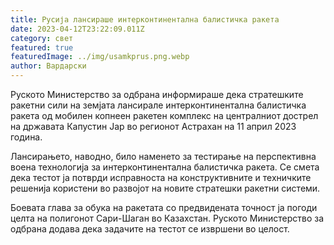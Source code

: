 ```yaml
---
title: Русија лансираше интерконтинентална балистичка ракета
date: 2023-04-12T23:22:09.011Z
category: свет
featured: true
featuredImage: ../img/usamkprus.png.webp
author: Вардарски
---
```


Руското Министерство за одбрана информираше дека стратешките ракетни сили на земјата лансирале интерконтинентална балистичка ракета од мобилен копнеен ракетен комплекс на централниот дострел на државата Капустин Јар во регионот Астрахан на 11 април 2023 година.

Лансирањето, наводно, било наменето за тестирање на перспективна воена технологија за интерконтинентална балистичка ракета. Се смета дека тестот ја потврди исправноста на конструктивните и техничките решенија користени во развојот на новите стратешки ракетни системи.

Боевата глава за обука на ракетата со предвидената точност ја погоди целта на полигонот Сари-Шаган во Казахстан. Руското Министерство за одбрана додава дека задачите на тестот се извршени во целост.
